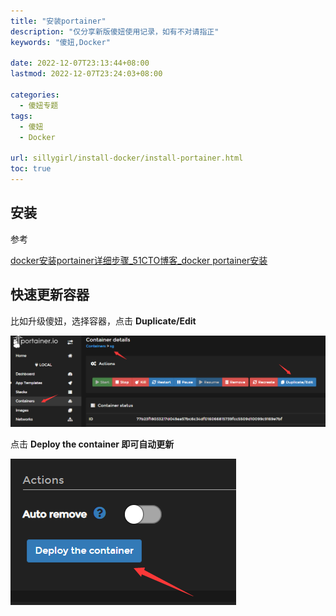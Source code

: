 ```yaml
---
title: "安装portainer"
description: "仅分享新版傻妞使用记录，如有不对请指正"
keywords: "傻妞,Docker"

date: 2022-12-07T23:13:44+08:00
lastmod: 2022-12-07T23:24:03+08:00

categories:
  - 傻妞专题
tags:
  - 傻妞
  - Docker

url: sillygirl/install-docker/install-portainer.html
toc: true
---
```

## 安装

参考 

[docker安装portainer详细步骤_51CTO博客_docker portainer安装](https://blog.51cto.com/u_15309736/5218048)

## 快速更新容器

比如升级傻妞，选择容器，点击 **Duplicate/Edit**

![image.png](install-portainer/image.png)

点击 **Deploy the container 即可自动更新**

![image.png](install-portainer/image1.png)